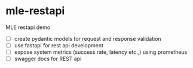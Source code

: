 # mle-restapi
MLE restapi demo

- [ ] create pydantic models for request and response validation
- [ ] use fastapi for rest api development
- [ ] expose system metrics (success rate, latency etc.,) using prometheus
- [ ] swagger docs for REST api

